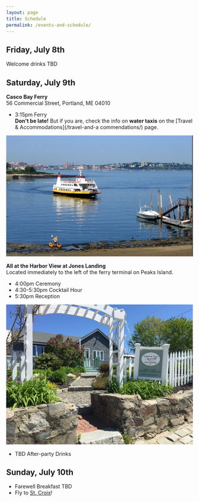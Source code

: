 ```yaml
---
layout: page
title: Schedule
permalink: /events-and-schedule/
---
```


## Friday, July 8th

Welcome drinks TBD

## Saturday, July 9th

  **Casco Bay Ferry**  
56 Commercial Street, Portland, ME 04010

  * 3:15pm Ferry  
**Don't be late!** But if you are, check the info on **water taxis** on the [Travel & Accommodations](/travel-and-a commendations/) page.

![ferry](/img/IMG_1389.JPG)

  **All at the Harbor View at Jones Landing**  
Located immediately to the left of the ferry terminal on Peaks Island.

* 4:00pm Ceremony 
* 4:30-5:30pm Cocktail Hour
* 5:30pm Reception

![Harbor view at Jones Landing](/img/jones-landing.jpg)

* TBD After-party Drinks

## Sunday, July 10th

* Farewell Breakfast TBD
* Fly to [St. Croix](/st-croix/)!
